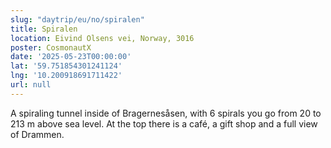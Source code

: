 ```yaml
---
slug: "daytrip/eu/no/spiralen"
title: Spiralen
location: Eivind Olsens vei, Norway, 3016
poster: CosmonautX
date: '2025-05-23T00:00:00'
lat: '59.751854301241124'
lng: '10.200918691711422'
url: null
---
```


A spiraling tunnel inside of Bragernesåsen, with 6 spirals you go from 20 to 213 m above sea level. At the top there is a café, a gift shop and a full view of Drammen.
